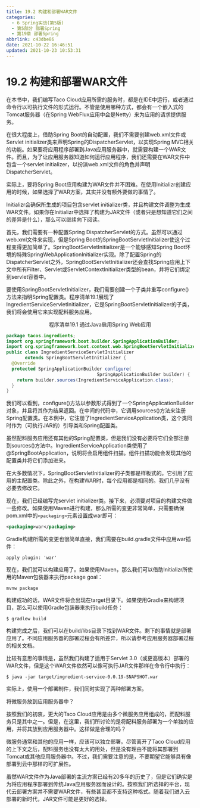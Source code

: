 ```yaml
---
title: 19.2 构建和部署WAR文件
categories:
  - 6 Spring实战(第5版)
  - 第5部分 部署Spring
  - 第19章 部署Spring
abbrlink: c43dbe86
date: 2021-10-22 16:46:51
updated: 2021-10-23 10:53:31
---
```

# 19.2 构建和部署WAR文件

在本书中，我们编写Taco Cloud应用所需的服务时，都是在IDE中运行，或者通过命令行以可执行文件的形式运行。不管是使用哪种方式，都会有一个嵌入式的Tomcat服务器（在Spring WebFlux应用中会是Netty）来为应用的请求提供服务。

在很大程度上，借助Spring Boot的自动配置，我们不需要创建web.xml文件或Servlet initializer类来声明Spring的DispatcherServlet，以实现Spring MVC相关的功能。如果要将应用程序部署到Java应用服务器中，就需要构建一个WAR文件。而且，为了让应用服务器知道如何运行应用程序，我们还需要在WAR文件中包含一个servlet initializer，以扮演web.xml文件的角色并声明DispatcherServlet。

实际上，要将Spring Boot应用构建为WAR文件并不困难。在使用Initializr创建应用的时候，如果选择了WAR方案，其实并没有额外要做的事情了。

Initializr会确保所生成的项目包含servlet initializer类，并且构建文件调整为生成WAR文件。如果你在Initializr中选择了构建为JAR文件（或者只是想知道它们之间的差异是什么），那么可以继续向下阅读。

首先，我们需要有一种配置Spring DispatcherServlet的方式。虽然可以通过web.xml文件来实现，但是Spring Boot的SpringBootServletInitializer使这个过程变得更加简单了。SpringBootServletInitializer是一个能够感知Spring Boot环境的特殊SpringWebApplicationInitializer实现。除了配置Spring的DispatcherServlet之外，SpringBootServletInitializer还会查找Spring应用上下文中所有Filter、Servlet或ServletContextInitializer类型的bean，并将它们绑定到servlet容器中。

要使用SpringBootServletInitializer，我们需要创建一个子类并重写configure()方法来指明Spring配置类。程序清单19.1展现了IngredientServiceServletInitializer，它是SpringBootServletInitializer的子类，我们将会使用它来实现配料服务应用。

<center>程序清单19.1 通过Java启用Spring Web应用</center>

```java
package tacos.ingredients;
import org.springframework.boot.builder.SpringApplicationBuilder;
import org.springframework.boot.context.web.SpringBootServletInitializer;
public class IngredientServiceServletInitializer
       extends SpringBootServletInitializer {
  @Override
  protected SpringApplicationBuilder configure(
                                  SpringApplicationBuilder builder) {
    return builder.sources(IngredientServiceApplication.class);
  }
}
```

我们可以看到，configure()方法以参数形式得到了一个SpringApplicationBuilder对象，并且将其作为结果返回。在中间的代码中，它调用sources()方法来注册Spring配置类。在本例中，它注册了IngredientServiceApplication类，这个类同时作为（可执行JAR的）引导类和Spring配置类。

虽然配料服务应用还有其他的Spring配置类，但是我们没有必要将它们全部注册到sources()方法中。IngredientServiceApplication类使用了@SpringBootApplication，说明将会启用组件扫描。组件扫描功能会发现其他的配置类并将它们添加进来。

在大多数情况下，SpringBootServletInitializer的子类都是样板式的。它引用了应用的主配置类。除此之外，在构建WAR时，每个应用都是相同的。我们几乎没有必要去修改它。

现在，我们已经编写完servlet initializer类。接下来，必须要对项目的构建文件做一些修改。如果使用Maven进行构建，那么所需的变更非常简单，只需要确保pom.xml中的`<packaging>`元素设置成war即可：

```xml
<packaging>war</packaging>
```

Gradle构建所需的变更也很简单直接，我们需要在build.gradle文件中应用war插件：

```
apply plugin: 'war'
```

现在，我们就可以构建应用了。如果使用Maven，那么我们可以借助Initializr所使用的Maven包装器来执行package goal：

```
mvnw package
```

构建成功的话，WAR文件将会出现在target目录下。如果使用Gradle来构建项目，那么可以使用Gradle包装器来执行build任务：

```
$ gradlew build
```

构建完成之后，我们可以在build/libs目录下找到WAR文件。剩下的事情就是部署应用了。不同应用服务器的部署过程会有所差异，所以请参考应用服务器部署过程的相关文档。

比较有意思的事情是，虽然我们构建了适用于Servlet 3.0（或更高版本）部署的WAR文件，但是这个WAR文件依然可以像可执行JAR文件那样在命令行中执行：

```
$ java -jar target/ingredient-service-0.0.19-SNAPSHOT.war
```

实际上，使用一个部署制件，我们同时实现了两种部署方案。

将微服务放到应用服务器中？

按照我们的初衷，更大的Taco Cloud应用是由多个微服务应用组成的，而配料服务只是其中之一。但是，在这里，我们所讨论的是将配料服务部署为一个单独的应用，并将其放到应用服务器中。这样做是合理的吗？

微服务通常和其他的应用一样，应该可以独立部署。尽管离开了Taco Cloud应用的上下文之后，配料服务也没有太大的用处，但是没有理由不能将其部署到Tomcat或其他应用服务器中。不过，我们需要注意的是，不要期望它能够具有像部署到云中那样的可扩展性。

虽然WAR文件作为Java部署的主流方案已经有20多年的历史了，但是它们确实是为将应用程序部署到传统Java应用服务器而设计的。按照我们所选择的平台，现代云部署方案并不需要WAR文件，有些甚至都不支持这种格式。随着我们进入云部署的新时代，JAR文件可能是更好的选择。


